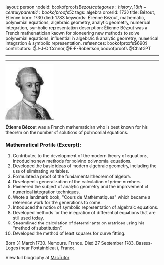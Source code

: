 layout: person
nodeid: bookofproofs$Bezout
categories: history,18th-century
parentid: bookofproofs$52
tags: algebra
orderid: 1730
title: Bézout, Étienne
born: 1730
died: 1783
keywords: Étienne Bézout, mathematic, polynomial equations, algebraic geometry, analytic geometry, numerical integration, symbolic representation
description: Étienne Bézout was a French mathematician known for pioneering new methods to solve polynomial equations, influential in algebraic & analytic geometry, numerical integration & symbolic representation.
references: bookofproofs$6909
contributors: @J-J-O'Connor,@E-F-Robertson,bookofproofs,@ChatGPT

---



---

![Bezout.jpg](https://github.com/bookofproofs/bookofproofs.github.io/blob/main/_sources/_assets/images/portraits/Bezout.jpg?raw=true)

**Étienne Bézout** was a French mathematician who is best known for his theorem on the number of solutions of polynomial equations.

### Mathematical Profile (Excerpt):
1. Contributed to the development of the modern theory of equations, introducing new methods for solving polynomial equations.
2. Developed the basic ideas of modern algebraic geometry, including the use of eliminating variables.
3. Formulated a proof of the fundamental theorem of algebra.
4. Developed a generalization of the calculation of prime numbers.
5. Pioneered the subject of analytic geometry and the improvement of numerical integration techniques.
6. Wrote a landmark book, "Cours de Mathématiques" which became a reference work for the generations to come.
7. Introduced the notion of symbolic representation of algebraic equations.
8. Developed methods for the integration of differential equations that are still used today.
9. Streamlined the calculation of determinants on matrices using his “method of substitution”.
10. Developed the method of least squares for curve fitting.

Born 31 March 1730, Nemours, France. Died 27 September 1783, Basses-Loges (near Fontainbleau), France.

View full biography at [MacTutor](https://mathshistory.st-andrews.ac.uk/Biographies/Bezout/)
